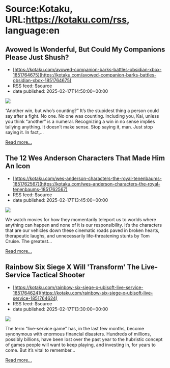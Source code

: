 # Source:Kotaku, URL:https://kotaku.com/rss, language:en

## Avowed Is Wonderful, But Could My Companions Please Just Shush?
 - [https://kotaku.com/avowed-companion-barks-battles-obsidian-xbox-1851764675](https://kotaku.com/avowed-companion-barks-battles-obsidian-xbox-1851764675)
 - RSS feed: $source
 - date published: 2025-02-17T14:50:00+00:00

<img class="type:primaryImage" src="https://i.kinja-img.com/image/upload/c_fit,q_80,w_636/8aea4545bee04ed34140b3822c489061.jpg"/><p>“Another win, but who’s counting?” It’s the stupidest thing a person could say after a fight. No one. No one was counting. Including you, Kai, unless you think “another” is a numeral. Recognizing a win in no sense implies tallying anything. It doesn’t make sense. Stop saying it, man. Just stop saying it. In fact,…</p><p><a href="https://kotaku.com/avowed-companion-barks-battles-obsidian-xbox-1851764675">Read more...</a></p>

## The 12 Wes Anderson Characters That Made Him An Icon
 - [https://kotaku.com/wes-anderson-characters-the-royal-tenenbaums-1851762567](https://kotaku.com/wes-anderson-characters-the-royal-tenenbaums-1851762567)
 - RSS feed: $source
 - date published: 2025-02-17T13:45:00+00:00

<img class="type:primaryImage" src="https://i.kinja-img.com/image/upload/c_fit,q_80,w_636/980cea8543c43be62626125ceb480e38.jpg"/><p>We watch movies for how they momentarily teleport us to worlds where anything can happen and none of it is our responsibility. It’s the characters that are our vehicles down these cinematic roads paved in broken hearts, therapeutic laughs, and unnecessarily life-threatening stunts by Tom Cruise. The greatest…</p><p><a href="https://kotaku.com/wes-anderson-characters-the-royal-tenenbaums-1851762567">Read more...</a></p>

## Rainbow Six Siege X Will 'Transform' The Live-Service Tactical Shooter
 - [https://kotaku.com/rainbow-six-siege-x-ubisoft-live-service-1851764624](https://kotaku.com/rainbow-six-siege-x-ubisoft-live-service-1851764624)
 - RSS feed: $source
 - date published: 2025-02-17T13:30:00+00:00

<img class="type:primaryImage" src="https://i.kinja-img.com/image/upload/c_fit,q_80,w_636/2be47d10c0bc076231d534371578dddf.jpg"/><p>The term “live-service game” has, in the last few months, become synonymous with enormous financial disasters. Hundreds of millions, possibly billions, have been lost over the past year to the hubristic concept of games people will want to keep playing, and investing in, for years to come. But it’s vital to remember…</p><p><a href="https://kotaku.com/rainbow-six-siege-x-ubisoft-live-service-1851764624">Read more...</a></p>

